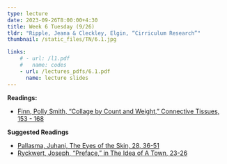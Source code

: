 ```yaml
---
type: lecture
date: 2023-09-26T8:00:00+4:30
title: Week 6 Tuesday (9/26)
tldr: "Ripple, Jeana & Cleckley, Elgin, “Cirriculum Research”"
thumbnail: /static_files/TN/6.1.jpg

links: 
    # - url: /l1.pdf
    #   name: codes
    - url: /lectures_pdfs/6.1.pdf
      name: lecture slides
---
```

**Readings:**
- [Finn, Polly Smith, “Collage by Count and Weight,” Connective Tissues, 153 - 168](/readings_pdfs/week2/TH/r1.pdf)

**Suggested Readings**
- [Pallasma, Juhani, The Eyes of the Skin, 28, 36-51](/readings_pdfs/week2/TH/r2.pdf)
- [Ryckwert, Joseph, “Preface,” in The Idea of A Town, 23-26](/readings_pdfs/week2/TH/r3.pdf)


